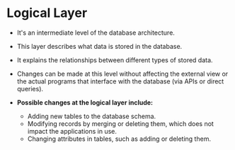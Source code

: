 # Logical Layer 
- It's an intermediate level of the database architecture.
- This layer describes what data is stored in the database.
- It explains the relationships between different types of stored data.
- Changes can be made at this level without affecting the external view or the actual programs that interface with the database (via APIs or direct queries).

- **Possible changes at the logical layer include:**

	- Adding new tables to the database schema.
	- Modifying records by merging or deleting them, which does not impact the applications in use.
	- Changing attributes in tables, such as adding or deleting them.